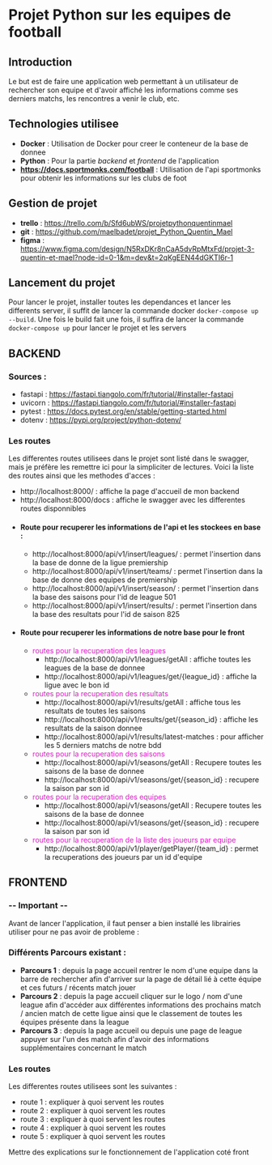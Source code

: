 # Projet Python sur les equipes de football

## Introduction
Le but est de faire une application web permettant à un utilisateur de rechercher son equipe et 
d'avoir affiché les informations comme ses derniers matchs, les rencontres a venir le club, etc.

## Technologies utilisee 
- **Docker** : Utilisation de Docker pour creer le conteneur de la base de donnee
- **Python** : Pour la partie *backend* et *frontend* de l'application
- **https://docs.sportmonks.com/football** : Utilisation de l'api sportmonks pour obtenir les informations 
sur les clubs de foot

## Gestion de projet
- **trello** : https://trello.com/b/Sfd6ubWS/projetpythonquentinmael
- **git** : https://github.com/maelbadet/projet_Python_Quentin_Mael
- **figma** : https://www.figma.com/design/N5RxDKr8nCaA5dvRpMtxFd/projet-3-quentin-et-mael?node-id=0-1&m=dev&t=2qKgEEN44dGKTI6r-1

## Lancement du projet
Pour lancer le projet, installer toutes les dependances et lancer les differents server, il suffit de lancer la commande docker
`docker-compose up --build`. 
Une fois le build fait une fois, il suffira de lancer la commande `docker-compose up` pour lancer le projet et les servers
## BACKEND

### Sources : 
  - fastapi : https://fastapi.tiangolo.com/fr/tutorial/#installer-fastapi
  - uvicorn : https://fastapi.tiangolo.com/fr/tutorial/#installer-fastapi
  - pytest : https://docs.pytest.org/en/stable/getting-started.html
  - dotenv : https://pypi.org/project/python-dotenv/

### Les routes
Les differentes routes utilisees dans le projet sont listé dans le swagger, mais je préfère les 
remettre ici pour la simpliciter de lectures. Voici la liste des routes ainsi que les methodes d'acces : 
- http://localhost:8000/ : affiche la page d'accueil de mon backend
- http://localhost:8000/docs : affiche le swagger avec les differentes routes disponnibles
- #### Route pour recuperer les informations de l'api et les stockees en base :
  - http://localhost:8000/api/v1/insert/leagues/ : permet l'insertion dans la base de donne de la ligue premiership
  - http://localhost:8000/api/v1/insert/teams/ : permet l'insertion dans la base de donne des equipes de premiership
  - http://localhost:8000/api/v1/insert/season/ : permet l'insertion dans la base des saisons pour l'id de league 501
  - http://localhost:8000/api/v1/insert/results/ : permet l'insertion dans la base des resultats pour l'id de saison 825
- #### Route pour recuperer les informations de notre base pour le front
  - <span style="color: #e51bcc">routes pour la recuperation des leagues</span>
    - http://localhost:8000/api/v1/leagues/getAll : affiche toutes les leagues de la base de donnee
    - http://localhost:8000/api/v1/leagues/get/{league_id} : affiche la ligue avec le bon id
  - <span style="color: #e51bcc">routes pour la recuperation des resultats</span>
    - http://localhost:8000/api/v1/results/getAll : affiche tous les resultats de toutes les saisons
    - http://localhost:8000/api/v1/results/get/{season_id} : affiche les resultats de la saison donnee
    - http://localhost:8000/api/v1/results/latest-matches : pour afficher les 5 derniers matchs de notre bdd
  - <span style="color: #e51bcc">routes pour la recuperation des saisons</span>
    - http://localhost:8000/api/v1/seasons/getAll : Recupere toutes les saisons de la base de donnee
    - http://localhost:8000/api/v1/seasons/get/{season_id} : recupere la saison par son id
  - <span style="color: #e51bcc">routes pour la recuperation des equipes</span>
    - http://localhost:8000/api/v1/seasons/getAll : Recupere toutes les saisons de la base de donnee
    - http://localhost:8000/api/v1/seasons/get/{season_id} : recupere la saison par son id
  - <span style="color: #e51bcc">routes pour la recuperation de la liste des joueurs par equipe</span>
      - http://localhost:8000/api/v1/player/getPlayer/{team_id} : permet la recuperations des joueurs par un id d'equipe


## FRONTEND
### -- **Important** --
Avant de lancer l'application, il faut penser a bien installé les librairies utiliser pour ne 
pas avoir de probleme :

### Différents Parcours existant :
- **Parcours 1** : depuis la page accueil rentrer le nom d'une equipe dans la barre de rechercher
afin d'arriver sur la page de détail lié à cette équipe et ces futurs / récents match jouer
- **Parcours 2** : depuis la page accueil cliquer sur le logo / nom d'une league afin d'accéder aux
différentes informations des prochains match / ancien match de cette ligue ainsi que le classement
de toutes les équipes présente dans la league
- **Parcours 3** : depuis la page accueil ou depuis une page de league appuyer sur l'un des match
afin d'avoir des informations supplémentaires concernant le match

### Les routes
Les differentes routes utilisees sont les suivantes : 
- route 1 : expliquer à quoi servent les routes
- route 2 : expliquer à quoi servent les routes
- route 3 : expliquer à quoi servent les routes
- route 4 : expliquer à quoi servent les routes
- route 5 : expliquer à quoi servent les routes

Mettre des explications sur le fonctionnement de l'application coté front